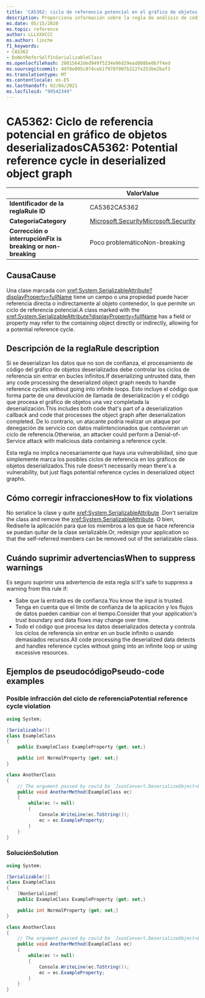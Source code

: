 ```yaml
---
title: 'CA5362: ciclo de referencia potencial en el gráfico de objetos deserializados (análisis de código)'
description: Proporciona información sobre la regla de análisis de código CA5362, incluidas las causas, cómo corregir las infracciones y cuándo suprimirlas.
ms.date: 05/15/2020
ms.topic: reference
author: LLLXXXCCC
ms.author: linche
f1_keywords:
- CA5362
- DoNotReferSelfInSerializableClass
ms.openlocfilehash: 20015642ded949f5234e96d29ead808be0b7f4ed
ms.sourcegitcommit: 4df8e005c074ceb1f978f007b222fe253be2baf3
ms.translationtype: MT
ms.contentlocale: es-ES
ms.lasthandoff: 02/04/2021
ms.locfileid: "99542349"
---
```

# <a name="ca5362-potential-reference-cycle-in-deserialized-object-graph"></a><span data-ttu-id="3b2cf-103">CA5362: Ciclo de referencia potencial en gráfico de objetos deserializados</span><span class="sxs-lookup"><span data-stu-id="3b2cf-103">CA5362: Potential reference cycle in deserialized object graph</span></span>

| | <span data-ttu-id="3b2cf-104">Valor</span><span class="sxs-lookup"><span data-stu-id="3b2cf-104">Value</span></span> |
|-|-|
| <span data-ttu-id="3b2cf-105">**Identificador de la regla**</span><span class="sxs-lookup"><span data-stu-id="3b2cf-105">**Rule ID**</span></span> |<span data-ttu-id="3b2cf-106">CA5362</span><span class="sxs-lookup"><span data-stu-id="3b2cf-106">CA5362</span></span>|
| <span data-ttu-id="3b2cf-107">**Categoría**</span><span class="sxs-lookup"><span data-stu-id="3b2cf-107">**Category**</span></span> |[<span data-ttu-id="3b2cf-108">Microsoft.Security</span><span class="sxs-lookup"><span data-stu-id="3b2cf-108">Microsoft.Security</span></span>](security-warnings.md)|
| <span data-ttu-id="3b2cf-109">**Corrección o interrupción**</span><span class="sxs-lookup"><span data-stu-id="3b2cf-109">**Fix is breaking or non-breaking**</span></span> |<span data-ttu-id="3b2cf-110">Poco problemático</span><span class="sxs-lookup"><span data-stu-id="3b2cf-110">Non-breaking</span></span>|

## <a name="cause"></a><span data-ttu-id="3b2cf-111">Causa</span><span class="sxs-lookup"><span data-stu-id="3b2cf-111">Cause</span></span>

<span data-ttu-id="3b2cf-112">Una clase marcada con <xref:System.SerializableAttribute?displayProperty=fullName> tiene un campo o una propiedad puede hacer referencia directa o indirectamente al objeto contenedor, lo que permite un ciclo de referencia potencial.</span><span class="sxs-lookup"><span data-stu-id="3b2cf-112">A class marked with the <xref:System.SerializableAttribute?displayProperty=fullName> has a field or property may refer to the containing object directly or indirectly, allowing for a potential reference cycle.</span></span>

## <a name="rule-description"></a><span data-ttu-id="3b2cf-113">Descripción de la regla</span><span class="sxs-lookup"><span data-stu-id="3b2cf-113">Rule description</span></span>

<span data-ttu-id="3b2cf-114">Si se deserializan los datos que no son de confianza, el procesamiento de código del gráfico de objetos deserializados debe controlar los ciclos de referencia sin entrar en bucles infinitos.</span><span class="sxs-lookup"><span data-stu-id="3b2cf-114">If deserializing untrusted data, then any code processing the deserialized object graph needs to handle reference cycles without going into infinite loops.</span></span> <span data-ttu-id="3b2cf-115">Esto incluye el código que forma parte de una devolución de llamada de deserialización y el código que procesa el gráfico de objetos una vez completada la deserialización.</span><span class="sxs-lookup"><span data-stu-id="3b2cf-115">This includes both code that's part of a deserialization callback and code that processes the object graph after deserialization completed.</span></span> <span data-ttu-id="3b2cf-116">De lo contrario, un atacante podría realizar un ataque por denegación de servicio con datos malintencionados que contuvieran un ciclo de referencia.</span><span class="sxs-lookup"><span data-stu-id="3b2cf-116">Otherwise, an attacker could perform a Denial-of-Service attack with malicious data containing a reference cycle.</span></span>

<span data-ttu-id="3b2cf-117">Esta regla no implica necesariamente que haya una vulnerabilidad, sino que simplemente marca los posibles ciclos de referencia en los gráficos de objetos deserializados.</span><span class="sxs-lookup"><span data-stu-id="3b2cf-117">This rule doesn't necessarily mean there's a vulnerability, but just flags potential reference cycles in deserialized object graphs.</span></span>

## <a name="how-to-fix-violations"></a><span data-ttu-id="3b2cf-118">Cómo corregir infracciones</span><span class="sxs-lookup"><span data-stu-id="3b2cf-118">How to fix violations</span></span>

<span data-ttu-id="3b2cf-119">No serialice la clase y quite <xref:System.SerializableAttribute> .</span><span class="sxs-lookup"><span data-stu-id="3b2cf-119">Don't serialize the class and remove the <xref:System.SerializableAttribute>.</span></span> <span data-ttu-id="3b2cf-120">O bien, Rediseñe la aplicación para que los miembros a los que se hace referencia se puedan quitar de la clase serializable.</span><span class="sxs-lookup"><span data-stu-id="3b2cf-120">Or, redesign your application so that the self-referred members can be removed out of the serializable class.</span></span>

## <a name="when-to-suppress-warnings"></a><span data-ttu-id="3b2cf-121">Cuándo suprimir advertencias</span><span class="sxs-lookup"><span data-stu-id="3b2cf-121">When to suppress warnings</span></span>

<span data-ttu-id="3b2cf-122">Es seguro suprimir una advertencia de esta regla si:</span><span class="sxs-lookup"><span data-stu-id="3b2cf-122">It's safe to suppress a warning from this rule if:</span></span>

- <span data-ttu-id="3b2cf-123">Sabe que la entrada es de confianza.</span><span class="sxs-lookup"><span data-stu-id="3b2cf-123">You know the input is trusted.</span></span> <span data-ttu-id="3b2cf-124">Tenga en cuenta que el límite de confianza de la aplicación y los flujos de datos pueden cambiar con el tiempo.</span><span class="sxs-lookup"><span data-stu-id="3b2cf-124">Consider that your application's trust boundary and data flows may change over time.</span></span>
- <span data-ttu-id="3b2cf-125">Todo el código que procesa los datos deserializados detecta y controla los ciclos de referencia sin entrar en un bucle infinito o usando demasiados recursos.</span><span class="sxs-lookup"><span data-stu-id="3b2cf-125">All code processing the deserialized data detects and handles reference cycles without going into an infinite loop or using excessive resources.</span></span>

## <a name="pseudo-code-examples"></a><span data-ttu-id="3b2cf-126">Ejemplos de pseudocódigo</span><span class="sxs-lookup"><span data-stu-id="3b2cf-126">Pseudo-code examples</span></span>

### <a name="potential-reference-cycle-violation"></a><span data-ttu-id="3b2cf-127">Posible infracción del ciclo de referencia</span><span class="sxs-lookup"><span data-stu-id="3b2cf-127">Potential reference cycle violation</span></span>

```csharp
using System;

[Serializable()]
class ExampleClass
{
    public ExampleClass ExampleProperty {get; set;}

    public int NormalProperty {get; set;}
}

class AnotherClass
{
    // The argument passed by could be `JsonConvert.DeserializeObject<ExampleClass>(untrustedData)`.
    public void AnotherMethod(ExampleClass ec)
    {
        while(ec != null)
        {
            Console.WriteLine(ec.ToString());
            ec = ec.ExampleProperty;
        }
    }
}
```

### <a name="solution"></a><span data-ttu-id="3b2cf-128">Solución</span><span class="sxs-lookup"><span data-stu-id="3b2cf-128">Solution</span></span>

```csharp
using System;

[Serializable()]
class ExampleClass
{
    [NonSerialized]
    public ExampleClass ExampleProperty {get; set;}

    public int NormalProperty {get; set;}
}

class AnotherClass
{
    // The argument passed by could be `JsonConvert.DeserializeObject<ExampleClass>(untrustedData)`.
    public void AnotherMethod(ExampleClass ec)
    {
        while(ec != null)
        {
            Console.WriteLine(ec.ToString());
            ec = ec.ExampleProperty;
        }
    }
}
```
